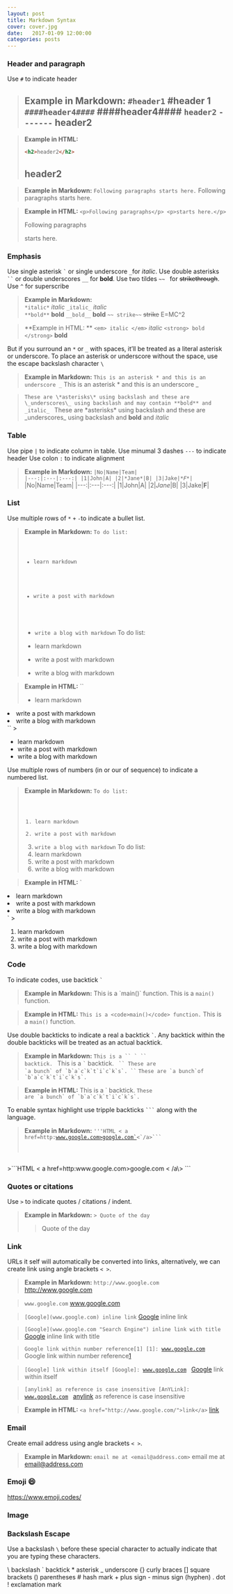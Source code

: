 ```yaml
---
layout: post
title: Markdown Syntax
cover: cover.jpg
date:   2017-01-09 12:00:00
categories: posts
---
```


### **Header and paragraph**
Use `` # `` to indicate header

>**Example in Markdown:**
`#header1`
>#header 1
`####header4####`
>####header4####
`header2`
`-------`
>header2
>-------

>**Example in HTML:**
>``` HTML
><h2>header2</h2>
>```
><h2>header2</h2>


>**Example in Markdown:**
>`Following paragraphs starts here.`
Following paragraphs starts here.

>**Example in HTML:**
>`<p>Following paragraphs</p> <p>starts here.</p>`
><p>Following paragraphs</p> <p>starts here.</p>

### **Emphasis**
Use single asterisk `` ` `` or single underscore ` _ `for _italic_.
Use double asterisks <code>``</code> or double underscores <code>__</code > for **bold**.
Use two tildes <code>~~ </code> for ~~strikethrough~~.
Use `^` for superscribe

>**Example in Markdown:**  
`*italic*` *italic*  `_italic_` _italic_  
`**bold**` **bold** `__bold__` __bold__
`` ~~ strike~~ `` ~~strike~~
E=MC^2

>**Example in HTML: **
``<em> italic </em>`` <em> italic </em>
``<strong> bold </strong>`` <strong> bold </strong>

But if you surround an `*` or `_` with spaces, it’ll be treated as a literal asterisk or underscore. To place an asterisk or underscore without the space, use the escape backslash character `\`

>**Example in Markdown:**
` This is an asterisk * and this is an underscore _ `
This is an asterisk * and this is an underscore _ 

>`These are \*asterisks\* using backslash and these are \_underscores\_ using backslash and may contain **bold** and _italic_ `
These are \*asterisks\* using backslash and these are \_underscores\_ using backslash and **bold** and _italic_

### **Table**
Use pipe `|` to indicate column in table.
Use minumal 3 dashes `---` to indicate header
Use colon `:` to indicate alignment

>**Example in Markdown:**
><code>|No|Name|Team|
|---:|:---|:---:|
|1|John|A|
|2|\*Jane\*|B|
|3|Jake|\**F**|</code>
>|No|Name|Team|
|---:|:---|:---:|
|1|John|A|
|2|*Jane*|B|
|3|Jake|**F**|


### **List**
Use multiple rows of `*` `+` `-`to indicate a bullet list.
>**Example in Markdown:**
><code>To do list:
> + learn markdown
> * write a post with markdown
> - write a blog with markdown</code>
To do list:
> + learn markdown
> * write a post with markdown
> - write a blog with markdown

>**Example in HTML:**
`` <ul><li>learn markdown</li>
<li>write a post with markdown</li>
<li>write a blog with markdown</li></ul>``
><ul><li>learn markdown</li>
<li>write a post with markdown</li>
<li>write a blog with markdown</li></ul>
 
Use multiple rows of numbers (in or our of sequence) to indicate a numbered list.
>**Example in Markdown:**
><code>To do list:
> 1. learn markdown
> 5. write a post with markdown
> 3. write a blog with markdown</code>
To do list:
> 1. learn markdown
> 3. write a post with markdown
> 3. write a blog with markdown

>**Example in HTML:**
>`<ol>
<li>learn markdown</li>
<li>write a post with markdown</li>
<li>write a blog with markdown</li>
</ol>`
><ol>
<li>learn markdown</li>
<li>write a post with markdown</li>
<li>write a blog with markdown</li>
</ol>

### **Code**
To indicate codes, use backtick <code>`</code>

>**Example in Markdown:**
This is a \`main()\` function.
This is a `main()` function.

>**Example in HTML:**
`This is a <code>main()</code> function.`
This is a <code>main()</code> function.

Use double backticks to indicate a real a backtick `` ` ``. Any backtick within the double backticks will be treated as an actual backtick.

>**Example in Markdown:**
<code>This is a \`\` \` \`\` backtick. </code>
This is a `` ` `` backtick.
<code> \`\` These are \`a bunch\` of \`b\`a\`c\`k\`t\`i\`c\`k\`s\`. \`\`</code>
`` These are `a bunch`of `b`a`c`k`t`i`c`k`s`. ``

>**Example in HTML:**
>This is a &#96; backtick.
<code>These are &#96;a bunch&#96; of &#96;b&#96;a&#96;c&#96;k&#96;t&#96;i&#96;c&#96;k&#96;s&#96;. </code>


To enable syntax highlight use tripple backticks <code>```</code> along with the language.

>**Example in Markdown:**
<code>'''HTML
< a href=http:www.google.com>google.com`<`/a\>```
</code>
>```HTML
< a href=http:www.google.com>google.com < /a\>
```

### **Quotes or citations**
Use `>` to indicate quotes / citations / indent.

>**Example in Markdown:**
`> Quote of the day`
> > Quote of the day

### **Link**

URLs it self will automatically be converted into links, alternatively, we can create link using angle brackets `< >`.

>**Example in Markdown:**
`http://www.google.com`
http://www.google.com

>`www.google.com`
www.google.com

>`[Google](www.google.com) inline link`
[Google](www.google.com) inline link

>`[Google](www.google.com "Search Engine") inline link with title`
[Google](www.google.com "Search Engine") inline link with title

><code>Google link within number reference\[1]
\[1]: www.google.com </code>
Google link within number reference[1]

[1]: http://www.google.com

><code>\[Google] link within itself
\[Google]: www.google.com </code>
[Google] link within itself

[Google]: www.google.com

><code>\[anylink] as reference is case insensitive
\[AnYLink]: www.google.com </code>
[anylink] as reference is case insensitive

[AnYLink]: www.google.com

>**Example in HTML:**
``<a href="http://www.google.com/">link</a>``
<a href="http://www.google.com/">link</a>


### **Email**
Create email address using angle brackets `< >`.

>**Example in Markdown:**
`` email me at <email@address.com> ``
email me at <email@address.com>

### **Emoji :smile:**
<https://www.emoji.codes/>


### **Image**


### **Backslash Escape**
Use a backslash `\` before these special character to actually indicate that you are typing these characters.

\\ backslash 
\` backtick
\* asterisk
\_ underscore
\{\} curly braces
\[\] square brackets
\(\) parentheses
\# hash mark
\+ plus sign
\- minus sign (hyphen)
\. dot
\! exclamation mark
